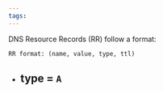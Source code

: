 ```yaml
---
tags:
---
```

DNS Resource Records (RR) follow a format:
```text
RR format: (name, value, type, ttl)
```

- type = `A`
	- 